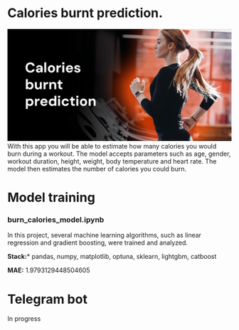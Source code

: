 # Calories burnt prediction.
![Preview](preview.png)
With this app you will be able to estimate how many calories you would burn during a workout. The model accepts parameters such as age, gender, workout duration, height, weight, body temperature and heart rate. The model then estimates the number of calories you could burn.

# Model training
### burn_calories_model.ipynb
In this project, several machine learning algorithms, such as linear regression and gradient boosting, were trained and analyzed.

**Stack:*** pandas, numpy, matplotlib, optuna, sklearn, lightgbm, catboost

**MAE:** 1.9793129448504605

# Telegram bot
In progress

